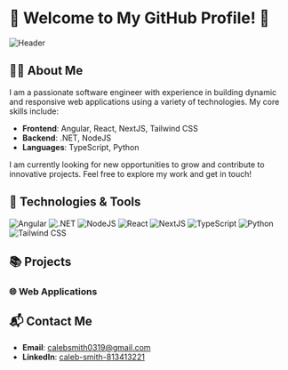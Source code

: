 # 🌟 Welcome to My GitHub Profile! 🌟

![Header](https://avatars.githubusercontent.com/u/174977949?s=400&u=f4f4f1ec837c19e2aeee8fae2bb43c809798d133&v=4)

## 👨‍💻 About Me

I am a passionate software engineer with experience in building dynamic and responsive web applications using a variety of technologies. My core skills include:

- **Frontend**: Angular, React, NextJS, Tailwind CSS
- **Backend**: .NET, NodeJS
- **Languages**: TypeScript, Python

I am currently looking for new opportunities to grow and contribute to innovative projects. Feel free to explore my work and get in touch!

## 🔧 Technologies & Tools

![Angular](https://img.shields.io/badge/-Angular-DD0031?style=flat&logo=angular&logoColor=white)
![.NET](https://img.shields.io/badge/-.NET-512BD4?style=flat&logo=.net&logoColor=white)
![NodeJS](https://img.shields.io/badge/-NodeJS-339933?style=flat&logo=node.js&logoColor=white)
![React](https://img.shields.io/badge/-React-61DAFB?style=flat&logo=react&logoColor=white)
![NextJS](https://img.shields.io/badge/-NextJS-000000?style=flat&logo=next.js&logoColor=white)
![TypeScript](https://img.shields.io/badge/-TypeScript-007ACC?style=flat&logo=typescript&logoColor=white)
![Python](https://img.shields.io/badge/-Python-3776AB?style=flat&logo=python&logoColor=white)
![Tailwind CSS](https://img.shields.io/badge/-Tailwind%20CSS-38B2AC?style=flat&logo=tailwind-css&logoColor=white)

## 📚 Projects

### 🌐 Web Applications

## 📬 Contact Me

- **Email**: [calebsmith0319@gmail.com](mailto:calebsmith0319@gmail.com)
- **LinkedIn**: [caleb-smith-813413221]([https://linkedin.com/in/yourusername](https://www.linkedin.com/in/caleb-smith-813413221/))
